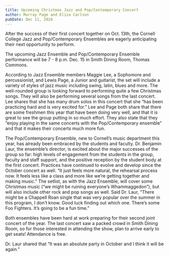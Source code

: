```yaml
---
title: Upcoming Christmas Jazz and Pop/Contemporary Concert
author: Murray Page and Eliza Carlson
pubDate: Dec 11, 2024
---
```


After the success of their first concert together on Oct. 13th, the Cornell College Jazz and Pop/Contemporary Ensembles are eagerly anticipating their next opportunity to perform.

The upcoming Jazz Ensemble and Pop/Contemporary Ensemble performance will be 7 - 8 p.m. Dec. 15 in Smith Dining Room, Thomas Commons.

According to Jazz Ensemble members Maggie Lee, a Sophomore and percussionist, and Lewis Page, a Junior and guitarist, the set will include a variety of styles of jazz music including swing, latin, blues and more. The well-rounded group is looking forward to performing quite a few Christmas songs. They will also be performing several songs from the last concert. Lee shares that she has many drum solos in this concert that she “has been practicing hard and is very excited for.” Lee and Page both share that there are some freshmen this year that have been doing very well, and that it is great to see the group putting in so much effort. They also state that they “enjoy playing in the same concerts with the Pop/Contemporary ensemble” and that it makes their concerts much more fun.

The Pop/Contemporary Ensemble, new to Cornell’s music department this year, has already been embraced by the students and faculty. Dr. Benjamin Laur, the ensemble’s director, is excited about the major successes of the group so far: high levels of engagement from the students in the group, faculty and staff support, and the positive reception by the student body at the first concert. Practices have continued to evolve and develop since the October concert as well. “It just feels more natural, the rehearsal process now. It feels less like a class and more like we’re getting together and making music.” The setlist, as with the Jazz Ensemble, will cover some Christmas music (“we might be ruining everyone’s Whammaggedon”), but will also include other rock and pop songs as well. Said Dr. Laur, “There might be a Chappell Roan single that was very popular over the summer in this program, I don’t know. Good luck finding out which one. There’s some Foo Fighters. It’s going to be a fun time.”

Both ensembles have been hard at work preparing for their second joint concert of the year. The last concert saw a packed crowd in Smith Dining Room, so for those interested in attending the show, plan to arrive early to get seats! Attendance is free.

Dr. Laur shared that “It was an absolute party in October and I think it will be again.”
